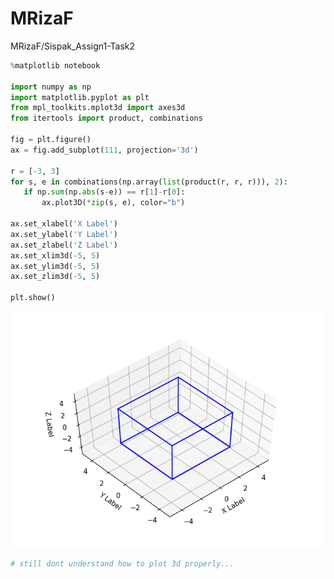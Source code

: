 # MRizaF
MRizaF/Sispak_Assign1-Task2



```python
%matplotlib notebook

import numpy as np
import matplotlib.pyplot as plt
from mpl_toolkits.mplot3d import axes3d
from itertools import product, combinations

fig = plt.figure()
ax = fig.add_subplot(111, projection='3d')

r = [-3, 3]
for s, e in combinations(np.array(list(product(r, r, r))), 2):
   if np.sum(np.abs(s-e)) == r[1]-r[0]:
       ax.plot3D(*zip(s, e), color="b")

ax.set_xlabel('X Label')
ax.set_ylabel('Y Label')
ax.set_zlabel('Z Label')
ax.set_xlim3d(-5, 5)
ax.set_ylim3d(-5, 5)
ax.set_zlim3d(-5, 5)

plt.show()
```


![png](img/plot_0.png)


```python
# still dont understand how to plot 3d properly...
```


```python

```
